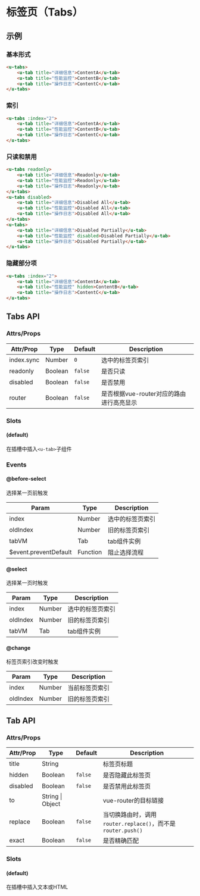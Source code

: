 # 标签页（Tabs）

## 示例
### 基本形式

``` html
<u-tabs>
    <u-tab title="详细信息">ContentA</u-tab>
    <u-tab title="性能监控">ContentB</u-tab>
    <u-tab title="操作日志">ContentC</u-tab>
</u-tabs>
```

### 索引

``` html
<u-tabs :index="2">
    <u-tab title="详细信息">ContentA</u-tab>
    <u-tab title="性能监控">ContentB</u-tab>
    <u-tab title="操作日志">ContentC</u-tab>
</u-tabs>
```

### 只读和禁用

``` html
<u-tabs readonly>
    <u-tab title="详细信息">Readonly</u-tab>
    <u-tab title="性能监控">Readonly</u-tab>
    <u-tab title="操作日志">Readonly</u-tab>
</u-tabs>
<u-tabs disabled>
    <u-tab title="详细信息">Disabled All</u-tab>
    <u-tab title="性能监控">Disabled All</u-tab>
    <u-tab title="操作日志">Disabled All</u-tab>
</u-tabs>
<u-tabs>
    <u-tab title="详细信息">Disabled Partially</u-tab>
    <u-tab title="性能监控" disabled>Disabled Partially</u-tab>
    <u-tab title="操作日志">Disabled Partially</u-tab>
</u-tabs>
```

### 隐藏部分项

``` html
<u-tabs :index="2">
    <u-tab title="详细信息">ContentA</u-tab>
    <u-tab title="性能监控" hidden>ContentB</u-tab>
    <u-tab title="操作日志">ContentC</u-tab>
</u-tabs>
```

## Tabs API
### Attrs/Props

| Attr/Prop | Type | Default | Description |
| --------- | ---- | ------- | ----------- |
| index.sync | Number | `0` | 选中的标签页索引 |
| readonly | Boolean | `false` | 是否只读 |
| disabled | Boolean | `false` | 是否禁用 |
| router | Boolean | `false` | 是否根据vue-router对应的路由进行高亮显示 |

### Slots

#### (default)

在插槽中插入`<u-tab>`子组件

### Events

#### @before-select

选择某一页前触发

| Param | Type | Description |
| ----- | ---- | ----------- |
| index | Number | 选中的标签页索引 |
| oldIndex | Number | 旧的标签页索引 |
| tabVM | Tab | tab组件实例 |
| $event.preventDefault | Function | 阻止选择流程 |

#### @select

选择某一页时触发

| Param | Type | Description |
| ----- | ---- | ----------- |
| index | Number | 选中的标签页索引 |
| oldIndex | Number | 旧的标签页索引 |
| tabVM | Tab | tab组件实例 |

#### @change

标签页索引改变时触发

| Param | Type | Description |
| ----- | ---- | ----------- |
| index | Number | 当前标签页索引 |
| oldIndex | Number | 旧的标签页索引 |

## Tab API
### Attrs/Props

| Attr/Prop | Type | Default | Description |
| --------- | ---- | ------- | ----------- |
| title | String | | 标签页标题 |
| hidden | Boolean | `false` | 是否隐藏此标签页 |
| disabled | Boolean | `false` | 是否禁用此标签页 |
| to | String \| Object | | vue-router的目标链接 |
| replace | Boolean | `false` | 当切换路由时，调用`router.replace()`，而不是`router.push()` |
| exact | Boolean | `false` | 是否精确匹配 |

### Slots

#### (default)

在插槽中插入文本或HTML
